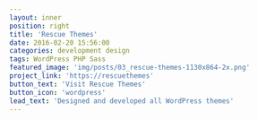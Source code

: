 ```yaml
---
layout: inner
position: right
title: 'Rescue Themes'
date: 2016-02-20 15:56:00
categories: development design
tags: WordPress PHP Sass
featured_image: 'img/posts/03_rescue-themes-1130x864-2x.png'
project_link: 'https://rescuethemes'
button_text: 'Visit Rescue Themes'
button_icon: 'wordpress'
lead_text: 'Designed and developed all WordPress themes'
---
```


